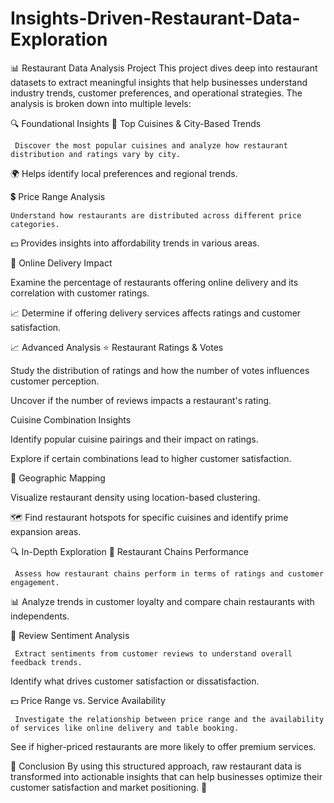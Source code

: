 # Insights-Driven-Restaurant-Data-Exploration
📊 Restaurant Data Analysis Project
This project dives deep into restaurant datasets to extract meaningful insights that help businesses understand industry trends, customer preferences, and operational strategies. The analysis is broken down into multiple levels:

🔍 Foundational Insights
🍣 Top Cuisines & City-Based Trends

     Discover the most popular cuisines and analyze how restaurant distribution and ratings vary by city.

🌍 Helps identify local preferences and regional trends.

💲 Price Range Analysis

    Understand how restaurants are distributed across different price categories.

💵 Provides insights into affordability trends in various areas.

🚚 Online Delivery Impact

Examine the percentage of restaurants offering online delivery and its correlation with customer ratings.

📈 Determine if offering delivery services affects ratings and customer satisfaction.


📈 Advanced Analysis
⭐ Restaurant Ratings & Votes

Study the distribution of ratings and how the number of votes influences customer perception.

  Uncover if the number of reviews impacts a restaurant's rating.

 Cuisine Combination Insights

Identify popular cuisine pairings and their impact on ratings.

  Explore if certain combinations lead to higher customer satisfaction.

📍 Geographic Mapping

Visualize restaurant density using location-based clustering.

🗺️ Find restaurant hotspots for specific cuisines and identify prime expansion areas.


🔍 In-Depth Exploration
🏢 Restaurant Chains Performance

     Assess how restaurant chains perform in terms of ratings and customer engagement.

📊 Analyze trends in customer loyalty and compare chain restaurants with independents.

📝 Review Sentiment Analysis

     Extract sentiments from customer reviews to understand overall feedback trends.

Identify what drives customer satisfaction or dissatisfaction.

💵 Price Range vs. Service Availability

     Investigate the relationship between price range and the availability of services like online delivery and table booking.

  See if higher-priced restaurants are more likely to offer premium services.

🔧 Conclusion
By using this structured approach, raw restaurant data is transformed into actionable insights that can help businesses optimize their customer satisfaction and market positioning. 🚀
















